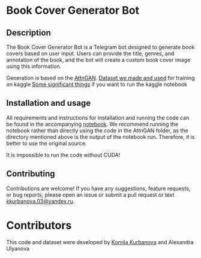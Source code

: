 # Book Cover Generator Bot
## Description
The Book Cover Generator Bot is a Telegram bot designed to generate book covers based on user input. Users can provide the title, genres, and annotation of the book, 
and the bot will create a custom book cover image using this information.


Generation is based on the [AttnGAN](https://github.com/taoxugit/AttnGAN/tree/master). 
[Dataset we made and used](https://www.kaggle.com/datasets/alexxandrau/bookcovers) for training on kaggle
[Some significant things](https://www.kaggle.com/datasets/komilakurbanova/attngan) if you want to run the kaggle notebook

## Installation and usage
All requirements and instructions for installation and running the code can be found in the accompanying [notebook](https://github.com/komilakurbanova/BookCoversGeneration/blob/main/project.ipynb).
We recommend running the notebook rather than directly using the code in the AttnGAN folder, as the directory mentioned above is the output of the notebook run. Therefore, it is better to use the original source.

It is impossible to run the code without CUDA!

## Contributing
Contributions are welcome! If you have any suggestions, feature requests, or bug reports, please open an issue or submit a pull request or text kkurbanova.03@yandex.ru.

# Contributors
This code and dataset were developed by [Komila Kurbanova](https://github.com/komilakurbanova) and Alexandra Ulyanova
